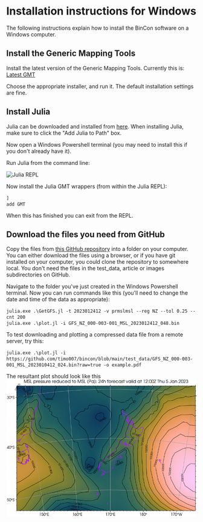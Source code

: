 # Installation instructions for Windows

The following instructions explain how to install the BinCon software on a Windows
computer.

## Install the Generic Mapping Tools

Install the latest version of the Generic Mapping Tools. Currently this is:
[Latest GMT](https://github.com/GenericMappingTools/gmt/releases/tag/6.4.0)

Choose the appropriate installer, and run it. The default installation settings
are fine.

## Install Julia

Julia can be downloaded and installed from [here](https://julialang.org/downloads).
When installing Julia, make sure to click the "Add Julia to Path" box.

Now open a Windows Powershell terminal (you may need to install this if you don't
already have it).

Run Julia from the command line:

![Julia REPL](images/julia.png "Julia REPL")

Now install the Julia GMT wrappers (from within the Julia REPL):

```
]
add GMT
```

When this has finished you can exit from the REPL.

## Download the files you need from GitHub

Copy the files from [this GitHub repository](https://github.com/timo007/bincon)
into a folder on your computer. You can either download the files using a
browser, or if you have git installed on your computer, you could clone the
repository to somewhere local. You don't need the files in the test_data,
article or images subdirectories on GitHub.

Navigate to the folder you've just created in the Windows Powershell terminal.
Now you can run commands like this (you'll need to change the date and time
of the data as appropriate):

```
julia.exe .\GetGFS.jl -t 2023012412 -v prmslmsl --reg NZ --tol 0.25 --cnt 200
julia.exe .\plot.jl -i GFS_NZ_000-003-001_MSL_2023012412_048.bin 
```

To test downloading and plotting a compressed data file from a remote server, try this:

```
julia.exe .\plot.jl -i https://github.com/timo007/bincon/blob/main/test_data/GFS_NZ_000-003-001_MSL_2023010412_024.bin?raw=true -o example.pdf 
```

The resultant plot should look like this
![Example plot](images/example.png "Example plot")
